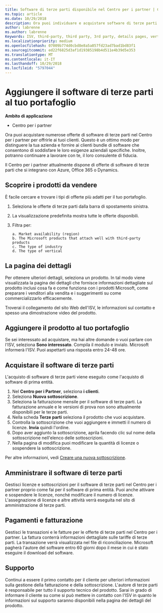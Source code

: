 ```yaml
---
title: Software di terze parti disponibile nel Centro per i partner | Centro per i partner
ms.topic: article
ms.date: 10/29/2018
description: Ora puoi individuare e acquistare software di terze parti da aggiungere al tuo portafoglio di offerte per i clienti.
author: labrenne
ms.author: labrenne
Keywords: ISV, third-party, third party, 3rd party, details pages, vertical software, software publisher
ms.localizationpriority: medium
ms.openlocfilehash: 07009b774d0cbd8e8a5a857fd23ad7bad1bd83f1
ms.sourcegitcommit: ed22f6825d3af1d19385198b4d511e4b39d5e353
ms.translationtype: MT
ms.contentlocale: it-IT
ms.lasthandoff: 10/29/2018
ms.locfileid: "5797044"
---
```

# <a name="add-third-party-software-to-your-portfolio"></a>Aggiungere il software di terze parti al tuo portafoglio

**Ambito di applicazione** 

- Centro per i partner


Ora puoi acquistare numerose offerte di software di terze parti nel Centro per i partner per offrirle ai tuoi clienti. Questo è un ottimo modo per distinguere la tua azienda e fornire ai clienti bundle di software che consentono di soddisfare le loro esigenze aziendali specifiche. Inoltre, potranno continuare a lavorare con te, il loro consulente di fiducia.

Il Centro per i partner attualmente dispone di offerte di software di terze parti che si integrano con Azure, Office 365 o Dynamics.

## <a name="discover-the-products-you-want-to-sell"></a>Scoprire i prodotti da vendere

È facile cercare e trovare i tipi di offerte più adatti per il tuo portafoglio. 
1.  Seleziona le offerte di terze parti dalla barra di spostamento sinistra. 
2.  La visualizzazione predefinita mostra tutte le offerte disponibili. 
3.  Filtra per:

        a. Market availability (region) 
        b. The Microsoft products that attach well with third-party products  
        c. The type of industry 
        d. The type of vertical 

## <a name="the-details-page"></a>La pagina dei dettagli

Per ottenere ulteriori dettagli, seleziona un prodotto. In tal modo viene visualizzata la pagina dei dettagli che fornisce informazioni dettagliate sul prodotto inclusi cosa fa e come funziona con i prodotti Microsoft, come preparare i venditori alla vendita e i suggerimenti su come commercializzarlo efficacemente. 

Troverai il collegamento del sito Web dell'ISV, le informazioni sul contatto e spesso una dimostrazione video del prodotto. 

## <a name="add-the-product-to-your-portfolio"></a>Aggiungere il prodotto al tuo portafoglio

Se sei interessato ad acquistare, ma hai altre domande o vuoi parlare con l'ISV, seleziona **Sono interessato**. Compila il modulo e invialo. Microsoft informerà l'ISV. Puoi aspettarti una risposta entro 24-48 ore. 

## <a name="purchase-the-third-party-software"></a>Acquistare il software di terze parti

L'acquisto di software di terze parti viene eseguito come l'acquisto di software di prima entità. 

1.  Nel **Centro per i Partner**, seleziona **i clienti**.
2.  Seleziona **Nuova sottoscrizione**.
3.  Seleziona la fatturazione mensile per il software di terze parti. La fatturazione annuale e le versioni di prova non sono attualmente disponibili per le terze parti.
4.  Nella scheda **Terze parti** seleziona il prodotto che vuoi acquistare.
5.  Controlla la sottoscrizione che vuoi aggiungere e immetti il numero di licenze. **Invia** quindi l'ordine.
6.  Dopo aver aggiunto la sottoscrizione, aprila facendo clic sul nome della sottoscrizione nell'elenco delle sottoscrizioni. 
7.  Nella pagina di modifica puoi modificare la quantità di licenze o sospendere la sottoscrizione.

Per altre informazioni, vedi [Creare una nuova sottoscrizione](create-a-new-subscription.md).

## <a name="administer-the-third-party-software"></a>Amministrare il software di terze parti

Gestisci licenze e sottoscrizioni per il software di terze parti nel Centro per i partner proprio come fai per il software di prima entità. Puoi anche attivare e sospendere le licenze, nonché modificare il numero di licenze. L'assegnazione di licenze e altre attività verrà eseguita nel sito di amministrazione di terze parti.

## <a name="billing-and-payment"></a>Pagamenti e fatturazione

Gestisci le transazioni e le fatture per le offerte di terze parti nel Centro per i partner. La fattura conterrà informazioni dettagliate sulle tariffe di terze parti. La transazione verrà visualizzata nel file di riconciliazione. Microsoft pagherà l'autore del software entro 60 giorni dopo il mese in cui è stato eseguire il download del software. 

## <a name="support"></a>Supporto

Continui a essere il primo contatto per il cliente per ulteriori informazioni sulla gestione della fatturazione e della sottoscrizione. L'autore di terze parti è responsabile per tutto il supporto tecnico del prodotto. Sarai in grado di informare il cliente su come si può mettere in contatto con l'ISV in quanto le informazioni sul supporto saranno disponibili nella pagina dei dettagli del prodotto.


